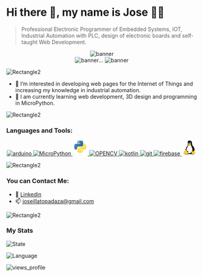 # Hi there 👋, my name is Jose 🍕😎
>Professional Electronic Programmer of Embedded Systems, IOT, Industrial Automation with PLC, design of electronic boards and self-taught Web Development.

<p align ="center">
   <img src="https://res.cloudinary.com/pythonid/image/upload/v1621120945/welcome_jtkkfz.gif" alt="banner" width="480"><br/>
   <img src="https://res.cloudinary.com/pythonid/image/upload/v1621120848/arduino_g9h3i1.gif" alt="banner" width="400">...
   <img src="https://res.cloudinary.com/pythonid/image/upload/v1621120889/arduino_love_srg9av.gif" alt="banner" width="400">
</p>

<!--![BannerCenter](https://res.cloudinary.com/pythonid/image/upload/v1621117028/tenor_hqk1kt.gif)-->

![Rectangle2](https://user-images.githubusercontent.com/35740463/114885390-36033080-9dcc-11eb-9003-29e472e3c8ff.jpg)

- 👀 I’m interested in developing web pages for the Internet of Things and increasing my knowledge in industrial automation.
- 🌱 I am currently learning web development, 3D design and programming in MicroPython.


![Rectangle2](https://user-images.githubusercontent.com/35740463/114885390-36033080-9dcc-11eb-9003-29e472e3c8ff.jpg)

### Languages and Tools:
<p align="center">
   <a href="https://www.arduino.cc/" target="_blank">
    <img
      src="https://cdn.worldvectorlogo.com/logos/arduino-1.svg"
      alt="arduino"
      width="40"
      height="40"
    />
  </a>
   
  <a href="https://micropython.org" target="_blank">
    <img
      src="https://res.cloudinary.com/pythonid/image/upload/v1621141477/logo/kisspng-micropython-esp32-esp8266-microcontroller-5af44aa79ce834.9906087115259593356427_qamsz2.png"
      alt="MicroPython"
      width="40"
      height="40"
    />
  </a>
  
   <a href="https://www.python.org" target="_blank">
    <img
      src="https://raw.githubusercontent.com/devicons/devicon/master/icons/python/python-original.svg"
      alt="python"
      width="40"
      height="40"
    />
   </a>
  
  <a href="https://opencv.org" target="_blank">
   <img
      src="https://res.cloudinary.com/pythonid/image/upload/v1621141073/logo/OpenCV_logo_no_text__s2h2kx.png"
      alt="OPENCV"
      width="40"
      height="40"
    />
  </a>
  
  <a href="https://kotlinlang.org" target="_blank">
    <img
      src="https://www.vectorlogo.zone/logos/kotlinlang/kotlinlang-icon.svg"
      alt="kotlin"
      width="40"
      height="40"
    />
  </a>
  
  
  <a href="https://git-scm.com/" target="_blank">
    <img
      src="https://www.vectorlogo.zone/logos/git-scm/git-scm-icon.svg"
      alt="git"
      width="40"
      height="40"
    />
  </a>
  
  <a href="https://firebase.google.com/" target="_blank">
    <img
      src="https://www.vectorlogo.zone/logos/firebase/firebase-icon.svg"
      alt="firebase"
      width="40"
      height="40"
    />
  </a>

  <a href="https://www.linux.org/" target="_blank">
    <img
      src="https://raw.githubusercontent.com/devicons/devicon/master/icons/linux/linux-original.svg"
      alt="linux"
      width="40"
      height="40"
    />
  </a>
  

  

</p>

![Rectangle2](https://user-images.githubusercontent.com/35740463/114885390-36033080-9dcc-11eb-9003-29e472e3c8ff.jpg)
### You can Contact Me:
- 💼 [Linkedin](https://www.linkedin.com/in/jose-illatopa-daza-834939137/)
- 📫 joseillatopadaza@gmail.com

![Rectangle2](https://user-images.githubusercontent.com/35740463/114885390-36033080-9dcc-11eb-9003-29e472e3c8ff.jpg)

### My Stats
![State](https://github-readme-stats.vercel.app/api?username=1PYTHON1&show_icons=true)

![Language](https://github-readme-stats.vercel.app/api/top-langs?username=1PYTHON1&show_icons=true&locale=en&layout=compact)

![views_profile](https://gpvc.arturio.dev/1PYTHON1)

<!---
1PYTHON1/1PYTHON1 is a ✨ special ✨ repository because its `README.md` (this file) appears on your GitHub profile.
You can click the Preview link to take a look at your changes.
--->
